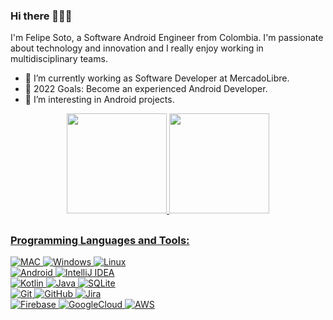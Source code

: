 ### Hi there 👋👋👋

I'm Felipe Soto, a Software Android Engineer from Colombia. I'm passionate about technology and innovation and I really enjoy working in multidisciplinary teams.

- 🌱 I’m currently working as Software Developer at MercadoLibre.
- 🥅 2022 Goals: Become an experienced Android Developer.
- 👀 I’m interesting in Android projects.

<div align="center">
  <a href="https://github.com/mariofsoto">
  
  <img height="160em" src="https://github-readme-stats.vercel.app/api?username=mariofsoto&show_icons=true&theme=algolia"/>
    <img height="160em" src="https://github-readme-stats.vercel.app/api/top-langs/?username=mariofsoto&theme=algolia"/>    
</div>

##

### Programming Languages and Tools:  
![MAC](https://img.shields.io/badge/MacOS-%23323330.svg?style=for-the-badge&logo=apple&logoColor=white)
![Windows](https://img.shields.io/badge/Windows-0078D6?style=for-the-badge&logo=windows&logoColor=white)
![Linux](https://img.shields.io/badge/linux-FCC624?style=for-the-badge&logo=linux&logoColor=white)  
![Android](https://img.shields.io/badge/Android%20Studio-3DDC84?style=for-the-badge&logo=androidstudio&logoColor=white)
![IntelliJ IDEA](https://img.shields.io/badge/IntelliJ%20Idea-149EF2?style=for-the-badge&logo=IntelliJIDEA&logoColor=white)   
![Kotlin](https://img.shields.io/badge/Kotlin-7F52FF?&style=for-the-badge&logo=kotlin&logoColor=white)
![Java](https://img.shields.io/badge/Java-1793D1?style=for-the-badge&logo=oracle&logoColor=white)
![SQLite](https://img.shields.io/badge/Sqlite-003B57?style=for-the-badge&logo=sqlite&logoColor=white)  
![Git](https://img.shields.io/badge/git-%23F05033.svg?style=for-the-badge&logo=git&logoColor=white)
![GitHub](https://img.shields.io/badge/github-%23121011.svg?style=for-the-badge&logo=github&logoColor=white)
![Jira](https://img.shields.io/badge/jira-0052CC.svg?style=for-the-badge&logo=jira&logoColor=white)  
![Firebase](https://img.shields.io/badge/Firebase-FFCA28?style=for-the-badge&logo=firebase&logoColor=white)
![GoogleCloud](https://img.shields.io/badge/Google%20Cloud-4285F4?style=for-the-badge&logo=googlecloud&logoColor=white)
![AWS](https://img.shields.io/badge/Amazon%20Aws-232F3E?style=for-the-badge&logo=amazonaws&logoColor=white)

<!--
**mariofsoto/mariofsoto** is a ✨ _special_ ✨ repository because its `README.md` (this file) appears on your GitHub profile.

Here are some ideas to get you started:

- 🔭 I’m currently working on ...
- 🌱 I’m currently learning ...
- 👯 I’m looking to collaborate on ...
- 🤔 I’m looking for help with ...
- 💬 Ask me about ...
- 📫 How to reach me: ...
- 😄 Pronouns: ...
- ⚡ Fun fact: ...
-->
